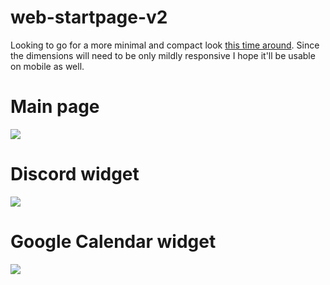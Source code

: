 <p align="center">

<h1>web-startpage-v2</h1>

  Looking to go for a more minimal and compact look [this time around](https://github.com/codencoding/web-startpage). Since the dimensions will need to be only mildly responsive I hope it'll be usable on mobile as well.

# Main page
<img src="https://drive.google.com/uc?export=view&id=1QdsmtwHzVhPwG6TIubYfZnDhAso2NGmI">

# Discord widget
<img src="https://drive.google.com/uc?export=view&id=1yxZFpokSwGOqdEN4lJdoPnihuJlsCJb0">

# Google Calendar widget
<img src="https://drive.google.com/uc?export=view&id=1xiuHzJQoiNX6z-nHPnB7ZnI1naPtH7BF">

</p>
